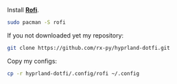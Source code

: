 Install **[Rofi](https://wiki.archlinux.org/title/Rofi)**.

```bash
sudo pacman -S rofi
```

If you not downloaded yet my repository:

```bash
git clone https://github.com/rx-py/hyprland-dotfi.git
```

Copy my configs:

```bash
cp -r hyprland-dotfi/.config/rofi ~/.config
```
